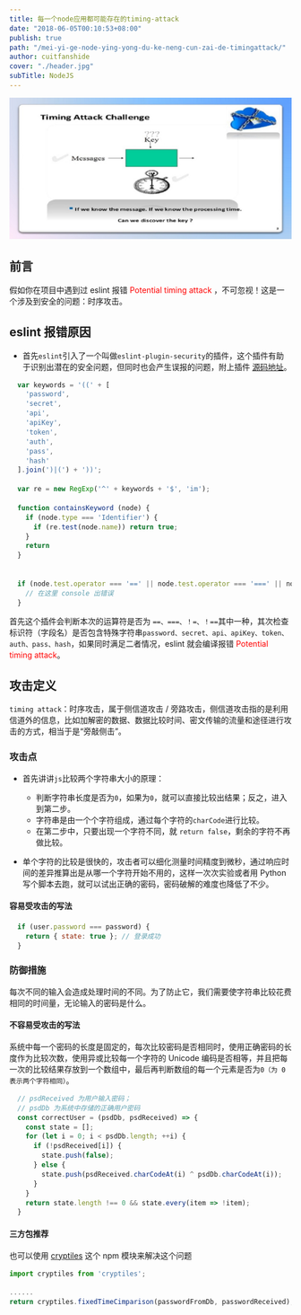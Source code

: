 ```yaml
---
title: 每一个node应用都可能存在的timing-attack
date: "2018-06-05T00:10:53+08:00"
publish: true
path: "/mei-yi-ge-node-ying-yong-du-ke-neng-cun-zai-de-timingattack/"
author: cuitfanshide
cover: "./header.jpg"
subTitle: NodeJS
---
```


![每一个node应用都可能存在的timing-attack](./header.jpg)

## 前言
假如你在项目中遇到过 eslint 报错 <span style="color: red;">Potential timing attack</span> ，不可忽视！这是一个涉及到安全的问题：时序攻击。
## eslint 报错原因
* 首先`eslint`引入了一个叫做`eslint-plugin-security`的插件，这个插件有助于识别出潜在的安全问题，但同时也会产生误报的问题，附上插件 [源码地址](https://github.com/nodesecurity/eslint-plugin-security/blob/master/rules/detect-possible-timing-attacks.js)。

``` js
  var keywords = '((' + [
    'password',
    'secret',
    'api',
    'apiKey',
    'token',
    'auth',
    'pass',
    'hash'
  ].join(')|(') + '))';

  var re = new RegExp('^' + keywords + '$', 'im');

  function containsKeyword (node) {
    if (node.type === 'Identifier') {
      if (re.test(node.name)) return true;
    }
    return
  }


  if (node.test.operator === '==' || node.test.operator === '===' || node.test.operator === '!=' || node.test.operator === '!==') {
    // 在这里 console 出错误
  }
```
首先这个插件会判断本次的运算符是否为 `==、===、！=、！==`其中一种，其次检查标识符（字段名）是否包含特殊字符串`password、secret、api、apiKey、token、auth、pass、hash`，如果同时满足二者情况，eslint 就会编译报错 <span style="color: red;">Potential timing attack</span>。

## 攻击定义
`timing attack`：时序攻击，属于侧信道攻击 / 旁路攻击，侧信道攻击指的是利用信道外的信息，比如加解密的数据、数据比较时间、密文传输的流量和途径进行攻击的方式，相当于是“旁敲侧击”。

### 攻击点
* 首先讲讲`js`比较两个字符串大小的原理：
  - 判断字符串长度是否为`0`，如果为`0`，就可以直接比较出结果；反之，进入到第二步。
  - 字符串是由一个个字符组成，通过每个字符的`charCode`进行比较。
  - 在第二步中，只要出现一个字符不同，就 `return false`，剩余的字符不再做比较。

* 单个字符的比较是很快的，攻击者可以细化测量时间精度到微秒，通过响应时间的差异推算出是从哪一个字符开始不用的，这样一次次实验或者用 Python 写个脚本去跑，就可以试出正确的密码，密码破解的难度也降低了不少。

#### 容易受攻击的写法
``` js
  if (user.password === password) {
    return { state: true }; // 登录成功
  }
```

### 防御措施
每次不同的输入会造成处理时间的不同。为了防止它，我们需要使字符串比较花费相同的时间量，无论输入的密码是什么。

#### 不容易受攻击的写法
系统中每一个密码的长度是固定的，每次比较密码是否相同时，使用正确密码的长度作为比较次数，使用异或比较每一个字符的 Unicode 编码是否相等，并且把每一次的比较结果存放到一个数组中，最后再判断数组的每一个元素是否为`0（为 0 表示两个字符相同）`。
``` js
  // psdReceived 为用户输入密码；
  // psdDb 为系统中存储的正确用户密码
  const correctUser = (psdDb, psdReceived) => {
    const state = [];
    for (let i = 0; i < psdDb.length; ++i) {
      if (!psdReceived[i]) {
        state.push(false);
      } else {
        state.push(psdReceived.charCodeAt(i) ^ psdDb.charCodeAt(i));
      }
    }
    return state.length !== 0 && state.every(item => !item);
  }
```

#### 三方包推荐
也可以使用 [cryptiles](https://github.com/hapijs/cryptiles) 这个 npm 模块来解决这个问题
``` js
import cryptiles from 'cryptiles';

......
return cryptiles.fixedTimeCimparison(passwordFromDb, passwordReceived);
